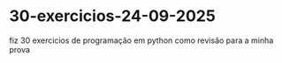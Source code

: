 # 30-exercicios-24-09-2025
fiz 30 exercicios de programação em python como revisão para a minha prova
